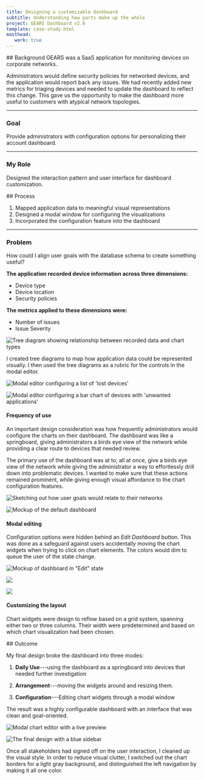 ```yaml
---
title: Designing a customizable dashboard
subtitle: Understanding how parts make up the whole
project: GEARS Dashboard v2.0
template: case-study.html
masthead:
   work: true
---
```


<section class="subgrid indenter flip-top:kid border-top:3px border-accent:cyan">
## Background  
GEARS was a SaaS application for monitoring devices on corporate networks.

Administrators would define security policies for networked devices, and the application would report back any issues. We had recently added new metrics for triaging devices and needed to update the dashboard to reflect this change. This gave us the opportunity to make the dashboard more useful to customers with atypical network topologies.

---

### Goal 
Provide administrators with configuration options for personalizing their account dashboard.

---

### My Role 
Designed the interaction pattern and user interface for dashboard customization.

</section>

<section class="subgrid split-lists indenter flip-top:kid border-top:3px border-accent:magenta">
## Process 
 
1. Mapped application data to meaningful visual representations
2. Designed a modal window for configuring the visualizations
3. Incorporated the configuration feature into the dashboard

---

### Problem  

How could I align user goals with the database schema to create something useful?

**The application recorded device information across three dimensions:**

- Device type
- Device location
- Security policies

**The metrics applied to these dimensions were:**

- Number of issues
- Issue Severity
    
![Tree diagram showing relationship between recorded data and chart types](../assets/img/GEARS-dashboard-device-tree-diagram.png)
 
I created tree diagrams to map how application data could be represented visually.
I then used the tree diagrams as a rubric for the controls in the modal editor.
 
![Modal editor configuring a list of 'lost devices'](../assets/img/GEARS-dashboard-edit-chart-lost-devices.png)
 
![Modal editor configuring a  bar chart of devices with 'unwanted applications'](../assets/img/GEARS-dashboard-edit-chart-potentially-unwanted-applications.png)
 
#### Frequency of use
An important design consideration was how frequently administrators would configure the charts on their dashboard. The dashboard was like a springboard, giving administrators a birds eye view of the network while providing a clear route to devices that needed review. 

The primary use of the dashboard was at to, all at once, give a birds eye view of the network while giving the administrator a way to effortlessly drill down into problematic devices.
I wanted to make sure that these actions remained prominent, while giving enough visual affordance to the chart configuration features. 
 
![Sketching out how user goals would relate to their networks](../assets/img/GEARS-dashboard-lifecycle.jpeg)
 
![Mockup of the default dashboard](../assets/img/GEARS-default-dashboard.png)
 
#### Modal editing
Configuration options were hidden behind an _Edit Dashboard_ button. This was done as a safeguard against users accidentally moving the chart widgets when trying to click on chart elements. The colors would dim to queue the user of the state change.
 
![Mockup of dashboard in "Edit" state](../assets/img/GEARS-dashboard-move-chart-widget.png)
 
![](../assets/img/GEARS-dashboard-chart-reflow-on-grid-1.png)
 
![](../assets/img/GEARS-dashboard-chart-reflow-on-grid-2.png)

#### Customizing the layout
Chart widgets were design to reflow based on a grid system, spanning either two or three columns. Their width were predetermined and based on which chart visualization had been chosen.

</section>

<section class="subgrid split-lists indenter flip-top:kid border-top:3px border-accent:yellow">
## Outcome 
 
My final design broke the dashboard into three modes:

1. **Daily Use**---using the dashboard as a springboard into devices that needed further investigation 

2. **Arrangement**---moving the widgets around and resizing them. 
3. **Configuration**---Editing chart widgets through a modal window

The result was a highly configurable dashboard with an interface that was clean and goal-oriented.

![Modal chart editor with a live preview](../assets/img/GEARS-dashboard-edit-modal-with-preview.png)

![The final design with a blue sidebar](../assets/img/GEARS-dashboard-blue-sidebar.png)
 
Once all stakeholders had signed off on the user interaction, I cleaned up the visual style. In order to reduce visual clutter, I switched out the chart borders for a light gray background, and distinguished the left navigation by making it all one color.

</section>
